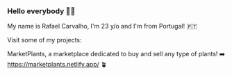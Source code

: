 ### Hello everybody 👋🏼

My name is Rafael Carvalho, I'm 23 y/o and I'm from Portugal! 🇵🇹


 Visit some of my projects:

 MarketPlants, a marketplace dedicated to buy and sell any type of plants! ➡️ https://marketplants.netlify.app/ 🪴



<!--
**rafarlho/rafarlho** is a ✨ _special_ ✨ repository because its `README.md` (this file) appears on your GitHub profile.

Here are some ideas to get you started:

- 🔭 I’m currently working on ...
- 🌱 I’m currently learning ...
- 👯 I’m looking to collaborate on ...
- 🤔 I’m looking for help with ...
- 💬 Ask me about ...
- 📫 How to reach me: ...
- 😄 Pronouns: ...
- ⚡ Fun fact: ...
-->
